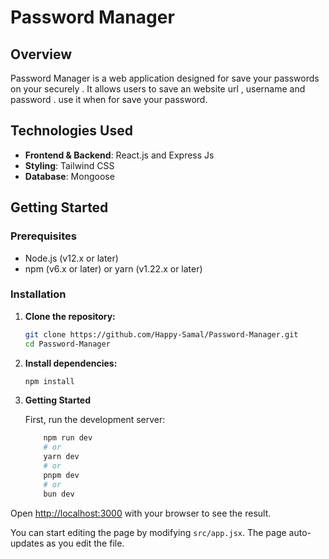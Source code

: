 # Password Manager

## Overview

Password Manager is a web application designed for save your passwords on your securely . It allows users to save an website url , username and password . use it when for save your password.

## Technologies Used

- **Frontend & Backend**: React.js and Express Js  
- **Styling**: Tailwind CSS
- **Database**: Mongoose

## Getting Started

### Prerequisites

- Node.js (v12.x or later)
- npm (v6.x or later) or yarn (v1.22.x or later)

### Installation

1. **Clone the repository:**

   ```sh
   git clone https://github.com/Happy-Samal/Password-Manager.git
   cd Password-Manager
    ```

1. **Install dependencies:**

   ```sh
   npm install

   ```

 4. **Getting Started**

    First, run the development server:

    ```sh
        npm run dev
        # or
        yarn dev
        # or
        pnpm dev
        # or
        bun dev
     ```

Open [http://localhost:3000](http://localhost:3000) with your browser to see the result.

You can start editing the page by modifying `src/app.jsx`. The page auto-updates as you edit the file.
